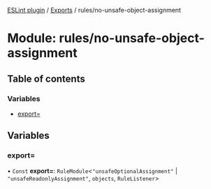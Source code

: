 [ESLint plugin](../index.md) / [Exports](../modules.md) / rules/no-unsafe-object-assignment

# Module: rules/no-unsafe-object-assignment

## Table of contents

### Variables

- [export&#x3D;](rules_no_unsafe_object_assignment.md#export&#x3D;)

## Variables

### export&#x3D;

• `Const` **export=**: `RuleModule`<``"unsafeOptionalAssignment"`` \| ``"unsafeReadonlyAssignment"``, `objects`, `RuleListener`\>

